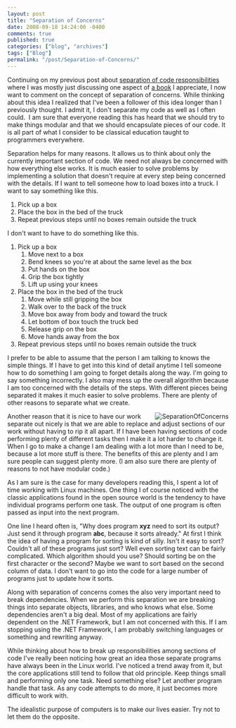 ```yaml
---
layout: post
title: "Separation of Concerns"
date: 2008-09-18 14:24:00 -0400
comments: true
published: true
categories: ["blog", "archives"]
tags: ["Blog"]
permalink: "/post/Separation-of-Concerns/"
---
```

<!-- more -->



<p>Continuing on my previous post about <a href="/post/Separation-of-Code-Responsibilities.aspx" target="_blank">separation of code responsibilities</a> where I was mostly just discussing one aspect of <a href="http://www.amazon.com/Working-Effectively-Legacy-Robert-Martin/dp/0131177052" target="_blank">a book</a> I appreciate, I now want to comment on the concept of separation of concerns. While thinking about this idea I realized that I've been a follower of this idea longer than I previously thought. I admit it, I don't separate my code as well as I often could.&nbsp; I am sure that everyone reading this has heard that we should try to make things modular and that we should encapsulate pieces of our code. It is all part of what I consider to be classical education taught to programmers everywhere.</p>
<p>Separation helps for many reasons. It allows us to think about only the currently important section of code. We need not always be concerned with how everything else works. It is much easier to solve problems by implementing a solution that doesn't require at every step being concerned with the details. If I want to tell someone how to load boxes into a truck. I want to say something like this.</p>
<ol>
<li>Pick up a box</li>
<li>Place the box in the bed of the truck</li>
<li>Repeat previous steps until no boxes remain outside the truck</li>
</ol>
<p>I don't want to have to do something like this.</p>
<ol>
<li>Pick up a box<ol>
<li>Move next to a box</li>
<li>Bend knees so you're at about the same level as the box</li>
<li>Put hands on the box</li>
<li>Grip the box tightly</li>
<li>Lift up using your knees</li>
</ol></li>
<li>Place the box in the bed of the truck<ol>
<li>Move while still gripping the box</li>
<li>Walk over to the back of the truck</li>
<li>Move box away from body and toward the truck</li>
<li>Let bottom of box touch the truck bed</li>
<li>Release grip on the box</li>
<li>Move hands away from the box</li>
</ol></li>
<li>Repeat previous steps until no boxes remain outside the truck</li>
</ol>
<p>I prefer to be able to assume that the person I am talking to knows the simple things. If I have to get into this kind of detail anytime I tell someone how to do something I am going to forget details along the way. I'm going to say something incorrectly. I also may mess up the overall algorithm because I am too concerned with the details of the steps. With different pieces being separated it makes it much easier to solve problems. There are plenty of other reasons to separate what we create.</p>
<p><img src="http://static.flickr.com/3061/2866282774_306cbe9ecc.jpg" border="0" alt="SeparationOfConcerns" align="right" />Another reason that it is nice to have our work separate out nicely is that we are able to replace and adjust sections of our work without having to rip it all apart. If I have been having sections of code performing plenty of different tasks then I make it a lot harder to change it. When I go to make a change I am dealing with a lot more than I need to be, because a lot more stuff is there. The benefits of this are plenty and I am sure people can suggest plenty more. (I am also sure there are plenty of reasons to not have modular code.)</p>
<p>As I am sure is the case for many developers reading this, I spent a lot of time working with Linux machines. One thing I of course noticed with the classic applications found in the open source world is the tendency to have individual programs perform one task. The output of one program is often passed as input into the next program.</p>
<p>One line I heard often is, "Why does program <strong>xyz</strong> need to sort its output? Just send it through program <strong>abc</strong>, because it sorts already." At first I think the idea of having a program for sorting is kind of silly. Isn't it easy to sort? Couldn't all of these programs just sort? Well even sorting text can be fairly complicated. Which algorithm should you use? Should sorting be on the first character or the second? Maybe we want to sort based on the second column of data. I don't want to go into the code for a large number of programs just to update how it sorts.</p>
<p>Along with separation of concerns comes the also very important need to break dependencies. When we perform this separation we are breaking things into separate objects, libraries, and who knows what else. Some dependencies aren't a big deal. Most of my applications are fairly dependent on the .NET Framework, but I am not concerned with this. If I am stopping using the .NET Framework, I am probably switching languages or something and rewriting anyway.</p>
<p>While thinking about how to break up responsibilities among sections of code I've really been noticing how great an idea those separate programs have always been in the Linux world. I've noticed a trend away from it, but the core applications still tend to follow that old principle. Keep things small and performing only one task. Need something else? Let another program handle that task. As any code attempts to do more, it just becomes more difficult to work with.</p>
<p>The idealistic purpose of computers is to make our lives easier. Try not to let them do the opposite.</p>
